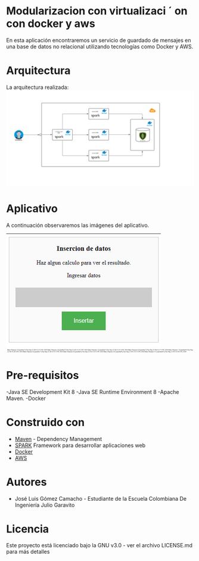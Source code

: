 # Modularizacion con virtualizaci ´ on con docker y aws

En esta aplicación encontraremos un servicio de guardado de mensajes en una base de datos no relacional utilizando tecnologías como Docker y AWS. 
# Arquitectura
La arquitectura realizada:
![](/Img/Arquitectura.png)
# Aplicativo
A continuación observaremos las imágenes del aplicativo.

![](/Img/Aplicativo.png)
![](/Img/info.png)

# Pre-requisitos
  -Java SE Development Kit 8
  -Java SE Runtime Environment 8
  -Apache Maven.
  -Docker
  
# Construido con
  - [Maven](https://maven.apache.org/) - Dependency Management
  - [SPARK](http://sparkjava.com/) Framework para desarrollar aplicaciones web
  - [Docker](https://www.docker.com/)
  - [AWS](https://aws.amazon.com/es/free/?all-free-tier.sort-by=item.additionalFields.SortRank&all-free-tier.sort-order=asc&awsf.Free%20Tier%20Categories=categories%23compute&trk=ps_a134p000003yhPDAAY&trkCampaign=acq_paid_search_brand&sc_channel=ps&sc_campaign=acquisition_LATAMO&sc_publisher=google&sc_category=mult&sc_country=LATAMO&sc_geo=LATAM&sc_outcome=Acquisition&sc_detail=amazon%20cloud%20services&sc_content=Cloud%20Compute_e&sc_matchtype=e&sc_segment=453309460936&sc_medium=ACQ-P|PS-GO|Brand|Desktop|SU|AWS|Solution|LATAMO|EN|Text&s_kwcid=AL!4422!3!453309460936!e!!g!!amazon%20cloud%20services&ef_id=Cj0KCQjwnqH7BRDdARIsACTSAduUFCe3wHlxRIYwBw1NAef7CenQVP8EScWwoqDKeQ-XU-uT9fK56uEaArXgEALw_wcB:G:s&s_kwcid=AL!4422!3!453309460936!e!!g!!amazon%20cloud%20services) 
 
# Autores
  - José Luis Gómez Camacho - Estudiante de la Escuela Colombiana De Ingeniería Julio Garavito
# Licencia
Este proyecto está licenciado bajo la GNU v3.0 - ver el archivo LICENSE.md para más detalles
